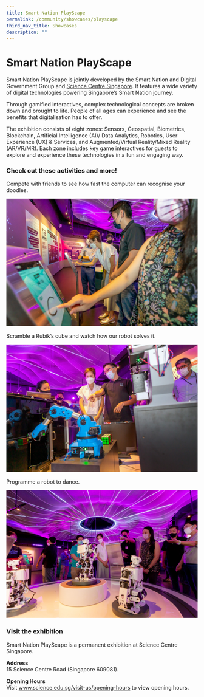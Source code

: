 ```yaml
---
title: Smart Nation PlayScape
permalink: /community/showcases/playscape
third_nav_title: Showcases
description: ""
---
```

# Smart Nation PlayScape

Smart Nation PlayScape is jointly developed by the Smart Nation and Digital Government Group and [Science Centre Singapore](https://www.science.edu.sg/). It features a wide variety of digital technologies powering Singapore’s Smart Nation journey. 

Through gamified interactives, complex technological concepts are broken down and brought to life. People of all ages can experience and see the benefits that digitalisation has to offer.  
 
The exhibition consists of eight zones: Sensors, Geospatial, Biometrics, Blockchain, Artificial Intelligence (AI)/ Data Analytics, Robotics, User Experience (UX) & Services, and Augmented/Virtual Reality/Mixed Reality (AR/VR/MR). Each zone includes key game interactives for guests to explore and experience these technologies in a fun and engaging way. 

### Check out these activities and more! 

Compete with friends to see how fast the computer can recognise your doodles.

![Alt text for image on Isomer site](/images/community/Playscape_Drawing.jpg)

Scramble a Rubik’s cube and watch how our robot solves it.

![Alt text for image on Isomer site](/images/community/Playscape_Rubik.jpg)

Programme a robot to dance. 

![Alt text for image on Isomer site](/images/community/Playscape_Robot.jpg)


### Visit the exhibition 

 Smart Nation PlayScape is a permanent exhibition at Science Centre Singapore. 

**Address** <br>
15 Science Centre Road (Singapore 609081). 

**Opening Hours**<br>
Visit www.science.edu.sg/visit-us/opening-hours to view opening hours.
